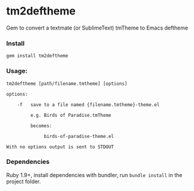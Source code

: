 # tm2deftheme

Gem to convert a textmate (or SublimeText) tmTheme to Emacs deftheme

### Install

    gem install tm2deftheme

### Usage:

    tm2deftheme [path/filename.tmtheme] [options]

    options:

        -f   save to a file named {filename.tmtheme}-theme.el

             e.g. Birds of Paradise.tmTheme

             becomes:

                  birds-of-paradise-theme.el

    With no options output is sent to STDOUT

### Dependencies

Ruby 1.9+, install dependencies with bundler, run `bundle install` in
the project folder.
